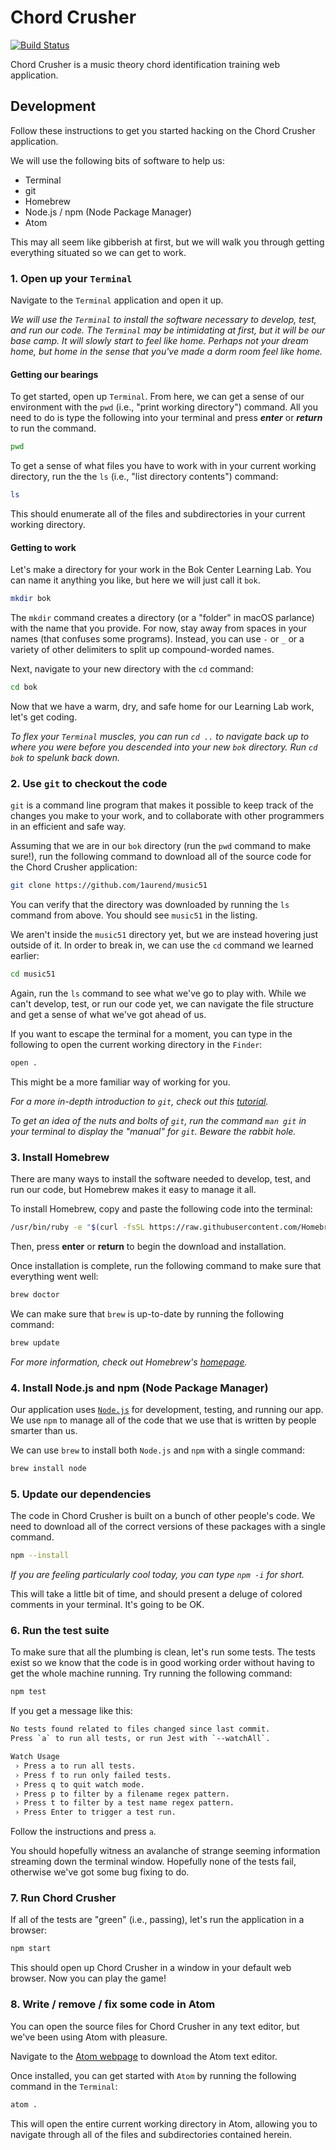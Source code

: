 # Chord Crusher

[![Build Status](https://travis-ci.com/1aurend/music51.svg?branch=master)](https://travis-ci.org/1aurend/music51)

Chord Crusher is a music theory chord identification training web application.

## Development

Follow these instructions to get you started hacking on the Chord Crusher application.

We will use the following bits of software to help us:

- Terminal
- git
- Homebrew
- Node.js / npm (Node Package Manager)
- Atom

This may all seem like gibberish at first, but we will walk you through getting everything situated so we can get to work.

### 1. Open up your `Terminal`

Navigate to the `Terminal` application and open it up.

*We will use the `Terminal` to install the software necessary to develop, test, and run our code. The `Terminal` may be intimidating at first, but it will be our base camp. It will slowly start to feel like home. Perhaps not your dream home, but home in the sense that you've made a dorm room feel like home.*

#### Getting our bearings

To get started, open up `Terminal`. From here, we can get a sense of our environment with the `pwd` (i.e., "print working directory") command. All you need to do is type the following into your terminal and press ***enter*** or ***return*** to run the command.

```Zsh
pwd
```

To get a sense of what files you have to work with in your current working directory, run the the `ls` (i.e., "list directory contents") command:

```Zsh
ls
```

This should enumerate all of the files and subdirectories in your current working directory.

#### Getting to work

Let's make a directory for your work in the Bok Center Learning Lab. You can name it anything you like, but here we will just call it `bok`.

```Zsh
mkdir bok
```

The `mkdir` command creates a directory (or a "folder" in macOS parlance) with the name that you provide. For now, stay away from spaces in your names (that confuses some programs). Instead, you can use `-` or `_` or a variety of other delimiters to split up compound-worded names.

Next, navigate to your new directory with the `cd` command:

```Zsh
cd bok
```

Now that we have a warm, dry, and safe home for our Learning Lab work, let's get coding.

*To flex your `Terminal` muscles, you can run `cd ..` to navigate back up to where you were before you descended into your new `bok` directory. Run `cd bok` to spelunk back down.*

### 2. Use `git` to checkout the code

`git` is a command line program that makes it possible to keep track of the changes you make to your work, and to collaborate with other programmers in an efficient and safe way.

Assuming that we are in our `bok` directory (run the `pwd` command to make sure!), run the following command to download all of the source code for the Chord Crusher application:

```Zsh
git clone https://github.com/1aurend/music51
```

You can verify that the directory was downloaded by running the `ls` command from above. You should see `music51` in the listing.

We aren't inside the `music51` directory yet, but we are instead hovering just outside of it. In order to break in, we can use the `cd` command we learned earlier:

```Zsh
cd music51
```

Again, run the `ls` command to see what we've go to play with. While we can't develop, test, or run our code yet, we can navigate the file structure and get a sense of what we've got ahead of us.

If you want to escape the terminal for a moment, you can type in the following to open the current working directory in the `Finder`:

```Zsh
open .
```

This might be a more familiar way of working for you.

*For a more in-depth introduction to `git`, check out this [tutorial](https://product.hubspot.com/blog/git-and-github-tutorial-for-beginners).*

*To get an idea of the nuts and bolts of `git`, run the command `man git` in your terminal to display the "manual" for `git`. Beware the rabbit hole.*

### 3. Install Homebrew

There are many ways to install the software needed to develop, test, and run our code, but Homebrew makes it easy to manage it all.

To install Homebrew, copy and paste the following code into the terminal:

```Zsh
/usr/bin/ruby -e "$(curl -fsSL https://raw.githubusercontent.com/Homebrew/install/master/install)"
```

Then, press **enter** or **return** to begin the download and installation.

Once installation is complete, run the following command to make sure that everything went well:

```Zsh
brew doctor
```

We can make sure that `brew` is up-to-date by running the following command:

```Zsh
brew update
```

*For more information, check out Homebrew's [homepage](brew.sh).*

### 4. Install Node.js and npm (Node Package Manager)

Our application uses [`Node.js`](https://nodejs.org/en/about/) for development, testing, and running our app. We use `npm` to manage all of the code that we use that is written by people smarter than us.

We can use `brew` to install both `Node.js` and `npm` with a single command:

```Zsh
brew install node
```

### 5. Update our dependencies

The code in Chord Crusher is built on a bunch of other people's code. We need to download all of the correct versions of these packages with a single command.

```Zsh
npm --install
```

*If you are feeling particularly cool today, you can type `npm -i` for short.*

This will take a little bit of time, and should present a deluge of colored comments in your terminal. It's going to be OK.

### 6. Run the test suite

To make sure that all the plumbing is clean, let's run some tests. The tests exist so we know that the code is in good working order without having to get the whole machine running. Try running the following command:

```Zsh
npm test
```

If you get a message like this:

```Zsh
No tests found related to files changed since last commit.
Press `a` to run all tests, or run Jest with `--watchAll`.

Watch Usage
 › Press a to run all tests.
 › Press f to run only failed tests.
 › Press q to quit watch mode.
 › Press p to filter by a filename regex pattern.
 › Press t to filter by a test name regex pattern.
 › Press Enter to trigger a test run.
```

Follow the instructions and press `a`.

You should hopefully witness an avalanche of strange seeming information streaming down the terminal window. Hopefully none of the tests fail, otherwise we've got some bug fixing to do.

### 7. Run Chord Crusher

If all of the tests are "green" (i.e., passing), let's run the application in a browser:

```Zsh
npm start
```

This should open up Chord Crusher in a window in your default web browser. Now you can play the game!

### 8. Write / remove / fix some code in Atom

You can open the source files for Chord Crusher in any text editor, but we've been using Atom with pleasure. 

Navigate to the [Atom webpage](https://atom.io) to download the Atom text editor.

Once installed, you can get started with `Atom` by running the following command in the `Terminal`:

```Zsh
atom .
```

This will open the entire current working directory in Atom, allowing you to navigate through all of the files and subdirectories contained herein.